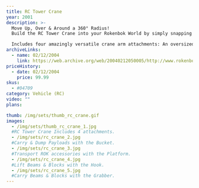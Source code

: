 ```yaml
---
title: RC Tower Crane
year: 2001
description: >-
  Move Up, Over & Around a 360° Radius!
  Build the RC Tower Crane into your Rokenbok World by simply snapping the base of the Crane into standard Rokenbok beams and blocks! Moves large payloads up, over and around a 360° radius.

  Includes four amazingly versatile crane arm attachments: An oversized Bucket for carrying and dumping loads of Rokenbok balls. A Cargo Hook for moving beams and blocks. A Platform for elevating Rokenbok workers and freight. And a large Claw for grabbing beams, blocks, balls, and other Rokenbok material. Requires 3 AA batteries.
archiveLinks:
  - name: 02/12/2004
    link: https://web.archive.org/web/20040212050005/http://www.rokenbok.com/catalog/pd_rcv_crane.html
priceHistory:
  - date: 02/12/2004
    price: 99.99
skus:
  - #04709
category: Vehicle (RC)
video: ""
plans:

thumb: /img/sets/thumb_rc_crane.gif
images:
  - /img/sets/thumb_rc_crane_1.jpg
  #RC Tower Crane Includes 4 attachments.
  - /img/sets/rc_crane_2.jpg
  #Carry & Dump Payloads with the Bucket.
  - /img/sets/rc_crane_3.jpg
  #Transport ROK accessories with the Platform.
  - /img/sets/rc_crane_4.jpg
  #Lift Beams & Blocks with the Hook.
  - /img/sets/rc_crane_5.jpg
  #Carry Beams & Blocks with the Grabber.
---
```

